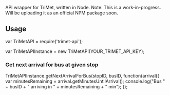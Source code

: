 API wrapper for TriMet, written in Node. Note: This is a work-in-progress. Will be uploading it as an official NPM package soon.

## Usage

var TriMetAPI = require('trimet-api');

var TriMetAPIInstance = new TriMetAPI(YOUR_TRIMET_API_KEY);

### Get next arrival for bus at given stop

TriMetAPIInstance.getNextArrivalForBus(stopID, busID, function(arrival){
    var minutesRemaining = arrival.getMinutesUntilArrival();
    console.log("Bus " + busID + " arriving in " + minutesRemaining + " min");
});